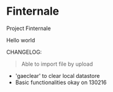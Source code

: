 Finternale
==========

Project Finternale

Hello world

CHANGELOG:

> Able to import file by upload

- 'gaeclear' to clear local datastore
- Basic functionalities okay on 130216